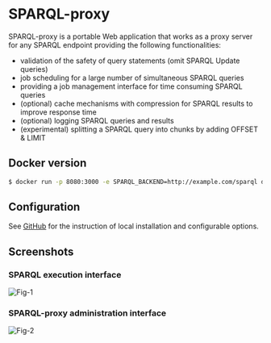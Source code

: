 # SPARQL-proxy

SPARQL-proxy is a portable Web application that works as a proxy server for any SPARQL endpoint providing the following functionalities:

* validation of the safety of query statements (omit SPARQL Update queries)
* job scheduling for a large number of simultaneous SPARQL queries
* providing a job management interface for time consuming SPARQL queries
* (optional) cache mechanisms with compression for SPARQL results to improve response time
* (optional) logging SPARQL queries and results
* (experimental) splitting a SPARQL query into chunks by adding OFFSET & LIMIT

## Docker version

```sh
$ docker run -p 8080:3000 -e SPARQL_BACKEND=http://example.com/sparql dbcls/sparql-proxy
```

## Configuration

See [GitHub](https://github.com/dbcls/sparql-proxy) for the instruction of local installation and configurable options.

## Screenshots

### SPARQL execution interface

![Fig-1](https://raw.githubusercontent.com/dbcls/website/master/services/images/SPARQ-proxy_fig-1.png)

### SPARQL-proxy administration interface

![Fig-2](https://raw.githubusercontent.com/dbcls/website/master/services/images/SPARQ-proxy_fig-2.png)



